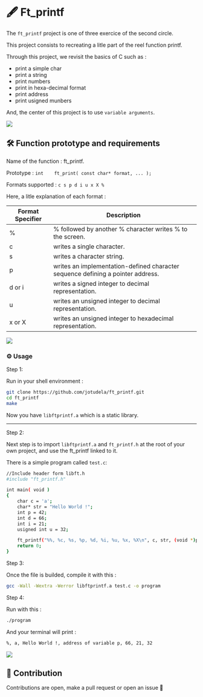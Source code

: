 # 🖋️ Ft_printf

The `ft_printf` project is one of three exercice of the second circle.

This project consists to recreating a litle part of the reel function printf.

Through this project, we revisit the basics of C such as :
- print a simple char
- print a string
- print numbers
- print in hexa-decimal format
- print address
- print usigned munbers

And, the center of this project is to use `variable arguments`.

![](https://raw.githubusercontent.com/andreasbm/readme/master/assets/lines/rainbow.png)

## 🛠️ Function prototype and requirements

Name of the function : ft_printf.

Prototype : `int    ft_print( const char* format, ... );`

Formats supported : `c s p d i u x X %`

Here, a litle explanation of each format :

| Format Specifier | Description |
|------------------|-------------|
| %                | % followed by another % character writes % to the screen. |
| c                | writes a single character. |
| s                | writes a character string. |
| p                | writes an implementation-defined character sequence defining a pointer address. |
| d or i           | writes a signed integer to decimal representation. |
| u                | writes an unsigned integer to decimal representation. |
| x or X           | writes an unsigned integer to hexadecimal representation. |


![](https://raw.githubusercontent.com/andreasbm/readme/master/assets/lines/rainbow.png)

### ⚙️ Usage

Step 1:

Run in your shell environment :
```bash
git clone https://github.com/jotudela/ft_printf.git
cd ft_printf
make
```
Now you have `libftprintf.a` which is a static library.

---

Step 2:

Next step is to import `libftprintf.a` and `ft_printf.h` at the root of your own project, and use
the ft_printf linked to it.

There is a simple program called `test.c`:

```bash
//Include header form libft.h
#include "ft_printf.h"

int main( void )
{
    char c = 'a';
    char* str = "Hello World !";
    int p = 42;
    int d = 66;
    int i = 21;
    usigned int u = 32;

    ft_printf("%%, %c, %s, %p, %d, %i, %u, %x, %X\n", c, str, (void *)p, d, i, u, 0xFF, 0xFF);
    return 0;
}
```

Step 3:

Once the file is builded, compile it with this :
```bash
gcc -Wall -Wextra -Werror libftprintf.a test.c -o program
```

Step 4:

Run with this :
```bash
./program
```

And your terminal will print :
```bash
%, a, Hello World !, address of variable p, 66, 21, 32
```

![](https://raw.githubusercontent.com/andreasbm/readme/master/assets/lines/rainbow.png)

## 🤝 Contribution
Contributions are open, make a pull request or open an issue 🚀
